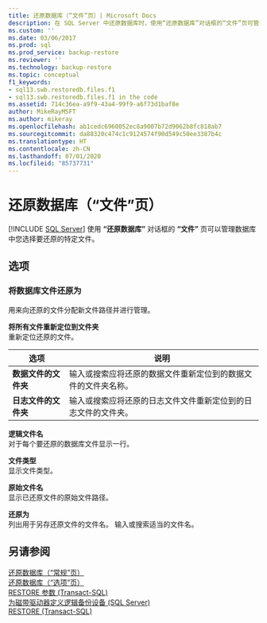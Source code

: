 ```yaml
---
title: 还原数据库（“文件”页）| Microsoft Docs
description: 在 SQL Server 中还原数据库时，使用“还原数据库”对话框的“文件”页可管理数据库中要还原的特定文件。
ms.custom: ''
ms.date: 03/06/2017
ms.prod: sql
ms.prod_service: backup-restore
ms.reviewer: ''
ms.technology: backup-restore
ms.topic: conceptual
f1_keywords:
- sql13.swb.restoredb.files.f1
- sql13.swb.restoredb.files.f1 in the code
ms.assetid: 714c36ea-a9f9-43a4-99f9-a6f73d1baf8e
author: MikeRayMSFT
ms.author: mikeray
ms.openlocfilehash: ab1cedc6960052ec8a9007b72d9062b8fc818ab7
ms.sourcegitcommit: da88320c474c1c9124574f90d549c50ee3387b4c
ms.translationtype: HT
ms.contentlocale: zh-CN
ms.lasthandoff: 07/01/2020
ms.locfileid: "85737731"
---
```

# <a name="restore-database-files-page"></a>还原数据库（“文件”页）
 [!INCLUDE [SQL Server](../../includes/applies-to-version/sqlserver.md)]
  使用 **“还原数据库”** 对话框的 **“文件”** 页可以管理数据库中您选择要还原的特定文件。  
  
## <a name="options"></a>选项  
  
### <a name="restore-database-files-as"></a>将数据库文件还原为  
 用来向还原的文件分配新文件路径并进行管理。  
  
 **将所有文件重新定位到文件夹**  
 重新定位还原的文件。  
  
|选项|说明|  
|------------|-----------------|  
|**数据文件的文件夹**|输入或搜索应将还原的数据文件重新定位到的数据文件的文件夹名称。|  
|**日志文件的文件夹**|输入或搜索应将还原的日志文件文件重新定位到的日志文件的文件夹。|  
  
 **逻辑文件名**  
 对于每个要还原的数据库文件显示一行。  
  
 **文件类型**  
 显示文件类型。  
  
 **原始文件名**  
 显示已还原文件的原始文件路径。  
  
 **还原为**  
 列出用于另存还原文件的文件名。 输入或搜索适当的文件名。  
  
## <a name="see-also"></a>另请参阅  
 [还原数据库（“常规”页）](../../relational-databases/backup-restore/restore-database-general-page.md)   
 [还原数据库（“选项”页）](../../relational-databases/backup-restore/restore-database-options-page.md)   
 [RESTORE 参数 (Transact-SQL)](../../t-sql/statements/restore-statements-arguments-transact-sql.md)   
 [为磁带驱动器定义逻辑备份设备 (SQL Server)](../../relational-databases/backup-restore/define-a-logical-backup-device-for-a-tape-drive-sql-server.md)   
 [RESTORE &#40;Transact-SQL&#41;](../../t-sql/statements/restore-statements-transact-sql.md)  
  
  
